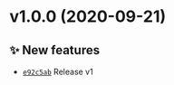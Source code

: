 # v1.0.0 (2020-09-21)

## ✨ New features
- [`e92c5ab`](https://github.com/koj-co/reverse-proxy/commit/e92c5ab)  Release v1

